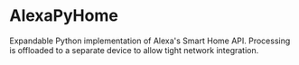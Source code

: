 # AlexaPyHome
Expandable Python implementation of Alexa's Smart Home API. Processing is offloaded to a separate device to allow tight network integration.

